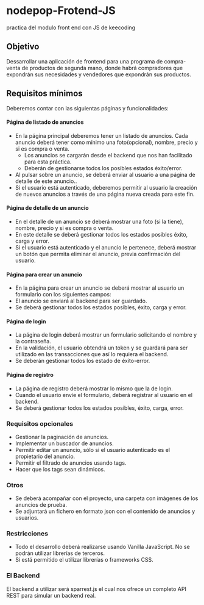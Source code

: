 # nodepop-Frotend-JS
practica del modulo front end con JS de keecoding


## Objetivo 

Dessarrollar una aplicación de frontend para una programa de compra-venta de productos de segunda mano, donde habrá compradores que expondrán sus necesidades y vendedores que expondrán sus productos.

## Requisitos mínimos
Deberemos contar con las siguientas páginas y funcionalidades:

#### Página de listado de anuncios
* En la página principal deberemos tener un listado de anuncios. Cada anuncio deberá tener como mínimo una foto(opcional), nombre, precio y si es compra o venta.
	* Los anuncios se cargarán desde el backend que nos han facilitado para esta práctica.
	* Deberán de gestionarse todos los posibles estados éxito/error.
* Al pulsar sobre un anuncio, se deberá enviar al usuario a una página de detalle de este anuncio..
* Si el usuario está autenticado, deberemos permitir al usuario la creación de nuevos anuncios a través de una página nueva creada para este fin.

#### Página de detalle de un anuncio
* En el detalle de un anuncio se deberá mostrar una foto (si la tiene), nombre, precio y si es compra o venta.
* En este detalle se deberá gestionar todos los estados posibles éxito, carga y error.
* Si el usuario está autenticado y el anuncio le pertenece, deberá mostrar un botón que permita eliminar el anuncio, previa confirmación del usuario.

#### Página para crear un anuncio
* En la página para crear un anuncio se deberá mostrar al usuario un formulario con los siguientes campos:
* El anuncio se enviará al backend para ser guardado.
* Se deberá gestionar todos los estados posibles, éxito, carga y error.

#### Página de login
* La página de login deberá mostrar un formulario solicitando el nombre y la contraseña.
* En la validación, el usuario obtendrá un token y se guardará para ser utilizado en las transacciones que así lo requiera el backend.
* Se deberán gestionar todos los estado de éxito-error.

#### Página de registro
* La página de registro deberá mostrar lo mismo que la de login.
* Cuando el usuario envíe el formulario, deberá registrar al usuario en el backend.
* Se deberá gestionar todos los estados posibles, éxito, carga, error.

### Requisitos opcionales
* Gestionar la paginación de anuncios.
* Implementar un buscador de anuncios.
* Permitir editar un anuncio, sólo si el usuario autenticado es el propietario del anuncio.
* Permitir el filtrado de anuncios usando tags.
* Hacer que los tags sean dinámicos.

### Otros
* Se deberá acompañar con el proyecto, una carpeta con imágenes de los anuncios de prueba.
* Se adjuntará un fichero en formato json con el contenido de anuncios y usuarios.

### Restricciones
* Todo el desarrollo deberá realizarse usando Vanilla JavaScript. No se podrán utilizar librerías de terceros.
* Si está permitido el utilizar librerías o frameworks CSS.

### El Backend
El backend a utilizar será sparrest.js el cual nos ofrece un completo API REST para simular un backend real.





